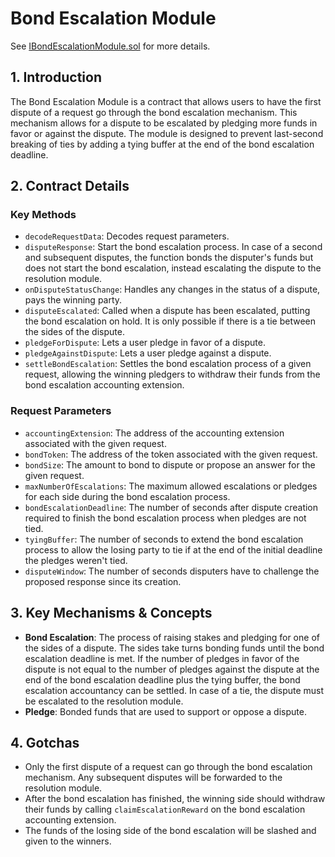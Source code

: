 # Bond Escalation Module

See [IBondEscalationModule.sol](/solidity/interfaces/modules/dispute/IBondEscalationModule.sol/interface.IBondEscalationModule.md) for more details.

## 1. Introduction

The Bond Escalation Module is a contract that allows users to have the first dispute of a request go through the bond escalation mechanism. This mechanism allows for a dispute to be escalated by pledging more funds in favor or against the dispute. The module is designed to prevent last-second breaking of ties by adding a tying buffer at the end of the bond escalation deadline.

## 2. Contract Details

### Key Methods

- `decodeRequestData`: Decodes request parameters.
- `disputeResponse`: Start the bond escalation process. In case of a second and subsequent disputes, the function bonds the disputer's funds but does not start the bond escalation, instead escalating the dispute to the resolution module.
- `onDisputeStatusChange`: Handles any changes in the status of a dispute, pays the winning party.
- `disputeEscalated`: Called when a dispute has been escalated, putting the bond escalation on hold. It is only possible if there is a tie between the sides of the dispute.
- `pledgeForDispute`: Lets a user pledge in favor of a dispute.
- `pledgeAgainstDispute`: Lets a user pledge against a dispute.
- `settleBondEscalation`: Settles the bond escalation process of a given request, allowing the winning pledgers to withdraw their funds from the bond escalation accounting extension.

### Request Parameters

- `accountingExtension`: The address of the accounting extension associated with the given request.
- `bondToken`: The address of the token associated with the given request.
- `bondSize`: The amount to bond to dispute or propose an answer for the given request.
- `maxNumberOfEscalations`: The maximum allowed escalations or pledges for each side during the bond escalation process.
- `bondEscalationDeadline`: The number of seconds after dispute creation required to finish the bond escalation process when pledges are not tied.
- `tyingBuffer`: The number of seconds to extend the bond escalation process to allow the losing party to tie if at the end of the initial deadline the pledges weren't tied.
- `disputeWindow`: The number of seconds disputers have to challenge the proposed response since its creation.

## 3. Key Mechanisms & Concepts

- **Bond Escalation**: The process of raising stakes and pledging for one of the sides of a dispute. The sides take turns bonding funds until the bond escalation deadline is met. If the number of pledges in favor of the dispute is not equal to the number of pledges against the dispute at the end of the bond escalation deadline plus the tying buffer, the bond escalation accountancy can be settled. In case of a tie, the dispute must be escalated to the resolution module.
- **Pledge**: Bonded funds that are used to support or oppose a dispute.

## 4. Gotchas

- Only the first dispute of a request can go through the bond escalation mechanism. Any subsequent disputes will be forwarded to the resolution module.
- After the bond escalation has finished, the winning side should withdraw their funds by calling `claimEscalationReward` on the bond escalation accounting extension.
- The funds of the losing side of the bond escalation will be slashed and given to the winners.
